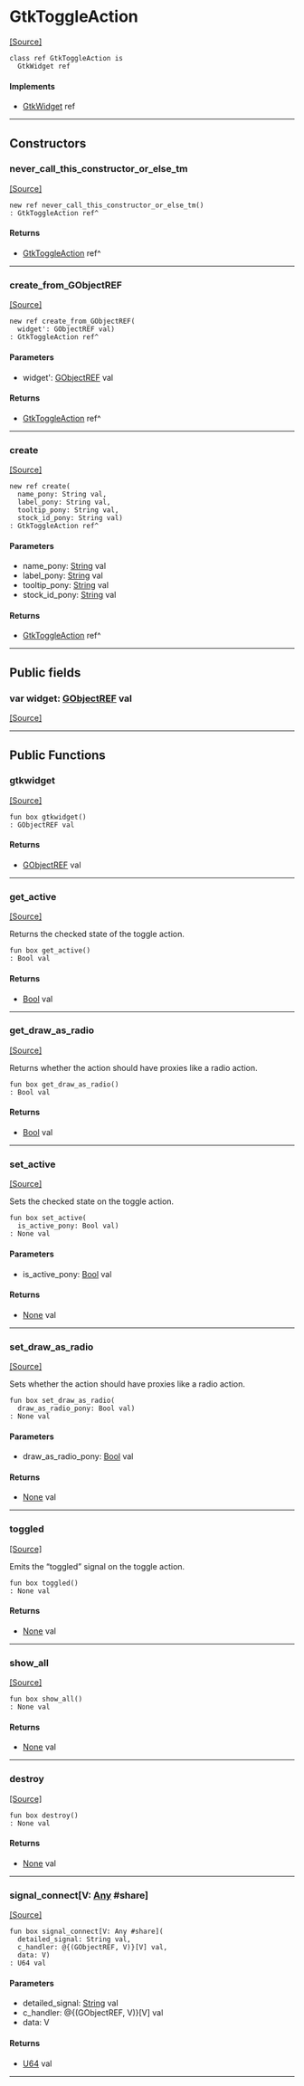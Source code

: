 # GtkToggleAction
<span class="source-link">[[Source]](src/gtk3/GtkToggleAction.md#L6)</span>
```pony
class ref GtkToggleAction is
  GtkWidget ref
```

#### Implements

* [GtkWidget](gtk3-GtkWidget.md) ref

---

## Constructors

### never_call_this_constructor_or_else_tm
<span class="source-link">[[Source]](src/gtk3/GtkToggleAction.md#L10)</span>


```pony
new ref never_call_this_constructor_or_else_tm()
: GtkToggleAction ref^
```

#### Returns

* [GtkToggleAction](gtk3-GtkToggleAction.md) ref^

---

### create_from_GObjectREF
<span class="source-link">[[Source]](src/gtk3/GtkToggleAction.md#L13)</span>


```pony
new ref create_from_GObjectREF(
  widget': GObjectREF val)
: GtkToggleAction ref^
```
#### Parameters

*   widget': [GObjectREF](gtk3-..-gobject-GObjectREF.md) val

#### Returns

* [GtkToggleAction](gtk3-GtkToggleAction.md) ref^

---

### create
<span class="source-link">[[Source]](src/gtk3/GtkToggleAction.md#L17)</span>


```pony
new ref create(
  name_pony: String val,
  label_pony: String val,
  tooltip_pony: String val,
  stock_id_pony: String val)
: GtkToggleAction ref^
```
#### Parameters

*   name_pony: [String](builtin-String.md) val
*   label_pony: [String](builtin-String.md) val
*   tooltip_pony: [String](builtin-String.md) val
*   stock_id_pony: [String](builtin-String.md) val

#### Returns

* [GtkToggleAction](gtk3-GtkToggleAction.md) ref^

---

## Public fields

### var widget: [GObjectREF](gtk3-..-gobject-GObjectREF.md) val
<span class="source-link">[[Source]](src/gtk3/GtkToggleAction.md#L7)</span>



---

## Public Functions

### gtkwidget
<span class="source-link">[[Source]](src/gtk3/GtkToggleAction.md#L9)</span>


```pony
fun box gtkwidget()
: GObjectREF val
```

#### Returns

* [GObjectREF](gtk3-..-gobject-GObjectREF.md) val

---

### get_active
<span class="source-link">[[Source]](src/gtk3/GtkToggleAction.md#L21)</span>


Returns the checked state of the toggle action.


```pony
fun box get_active()
: Bool val
```

#### Returns

* [Bool](builtin-Bool.md) val

---

### get_draw_as_radio
<span class="source-link">[[Source]](src/gtk3/GtkToggleAction.md#L27)</span>


Returns whether the action should have proxies like a radio action.


```pony
fun box get_draw_as_radio()
: Bool val
```

#### Returns

* [Bool](builtin-Bool.md) val

---

### set_active
<span class="source-link">[[Source]](src/gtk3/GtkToggleAction.md#L33)</span>


Sets the checked state on the toggle action.


```pony
fun box set_active(
  is_active_pony: Bool val)
: None val
```
#### Parameters

*   is_active_pony: [Bool](builtin-Bool.md) val

#### Returns

* [None](builtin-None.md) val

---

### set_draw_as_radio
<span class="source-link">[[Source]](src/gtk3/GtkToggleAction.md#L39)</span>


Sets whether the action should have proxies like a radio action.


```pony
fun box set_draw_as_radio(
  draw_as_radio_pony: Bool val)
: None val
```
#### Parameters

*   draw_as_radio_pony: [Bool](builtin-Bool.md) val

#### Returns

* [None](builtin-None.md) val

---

### toggled
<span class="source-link">[[Source]](src/gtk3/GtkToggleAction.md#L45)</span>


Emits the “toggled” signal on the toggle action.


```pony
fun box toggled()
: None val
```

#### Returns

* [None](builtin-None.md) val

---

### show_all
<span class="source-link">[[Source]](src/gtk3/GtkWidget.md#L4)</span>


```pony
fun box show_all()
: None val
```

#### Returns

* [None](builtin-None.md) val

---

### destroy
<span class="source-link">[[Source]](src/gtk3/GtkWidget.md#L7)</span>


```pony
fun box destroy()
: None val
```

#### Returns

* [None](builtin-None.md) val

---

### signal_connect\[V: [Any](builtin-Any.md) #share\]
<span class="source-link">[[Source]](src/gtk3/GtkWidget.md#L10)</span>


```pony
fun box signal_connect[V: Any #share](
  detailed_signal: String val,
  c_handler: @{(GObjectREF, V)}[V] val,
  data: V)
: U64 val
```
#### Parameters

*   detailed_signal: [String](builtin-String.md) val
*   c_handler: @{(GObjectREF, V)}[V] val
*   data: V

#### Returns

* [U64](builtin-U64.md) val

---

